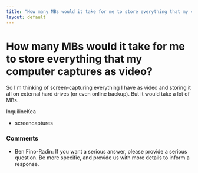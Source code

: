 ```yaml
---
title: "How many MBs would it take for me to store everything that my computer captures as video?"
layout: default
---
```

How many MBs would it take for me to store everything that my computer captures as video?
=====================
So I'm thinking of screen-capturing everything I have as video and
storing it all on external hard drives (or even online backup). But it
would take a lot of MBs..

InquilineKea

<ul class="tags"><li class="tag">screencaptures</li></ul>

### Comments ###
* Ben Fino-Radin: If you want a serious answer, please provide a serious question. Be more
specific, and provide us with more details to inform a response.


